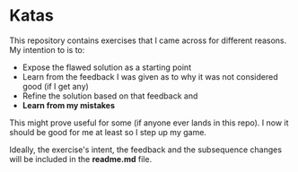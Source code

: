 # Katas 

This repository contains exercises that I came across for different reasons. My intention to is to:

- Expose the flawed solution as a starting point
- Learn from the feedback I was given as to why it was not considered good (if I get any)
- Refine the solution based on that feedback and 
- **Learn from my mistakes**

This might prove useful for some (if anyone ever lands in this repo). I now it should be good for me at least so I step up my game. 

Ideally, the exercise's intent, the feedback and the subsequence changes will be included in the **readme.md** file.